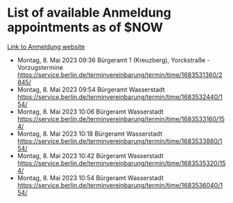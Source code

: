 # List of available Anmeldung appointments as of $NOW
[Link to Anmeldung website](https://service.berlin.de/terminvereinbarung/termin/tag.php?termin=1&anliegen[]=120686&dienstleisterlist=122210,122217,327316,122219,327312,122227,327314,122231,327346,122243,327348,122254,122252,329742,122260,329745,122262,329748,122271,327278,122273,327274,122277,327276,330436,122280,327294,122282,327290,122284,327292,122291,327270,122285,327266,122286,327264,122296,327268,150230,329760,122297,327286,122294,327284,122312,329763,122314,329775,122304,327330,122311,327334,122309,327332,317869,122281,327352,122279,329772,122283,122276,327324,122274,327326,122267,329766,122246,327318,122251,327320,122257,327322,122208,327298,122226,327300&herkunft=http%3A%2F%2Fservice.berlin.de%2Fdienstleistung%2F120686%2F)
- Montag, 8. Mai 2023 09:36 Bürgeramt 1 (Kreuzberg), Yorckstraße - Vorzugstermine https://service.berlin.de/terminvereinbarung/termin/time/1683531360/2845/
- Montag, 8. Mai 2023 09:54 Bürgeramt Wasserstadt https://service.berlin.de/terminvereinbarung/termin/time/1683532440/154/
- Montag, 8. Mai 2023 10:06 Bürgeramt Wasserstadt https://service.berlin.de/terminvereinbarung/termin/time/1683533160/154/
- Montag, 8. Mai 2023 10:18 Bürgeramt Wasserstadt https://service.berlin.de/terminvereinbarung/termin/time/1683533880/154/
- Montag, 8. Mai 2023 10:42 Bürgeramt Wasserstadt https://service.berlin.de/terminvereinbarung/termin/time/1683535320/154/
- Montag, 8. Mai 2023 10:54 Bürgeramt Wasserstadt https://service.berlin.de/terminvereinbarung/termin/time/1683536040/154/
